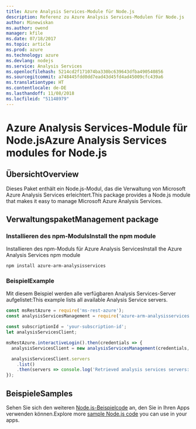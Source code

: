 ```yaml
---
title: Azure Analysis Services-Module für Node.js
description: Referenz zu Azure Analysis Services-Modulen für Node.js
author: Minewiskan
ms.author: owend
manager: kfile
ms.date: 07/18/2017
ms.topic: article
ms.prod: azure
ms.technology: azure
ms.devlang: nodejs
ms.service: Analysis Services
ms.openlocfilehash: 5214cd2f171074ba330bc639643dfba490540856
ms.sourcegitcommit: a748445fdd0dd7ead43d45fd4ad45009cfc439a6
ms.translationtype: HT
ms.contentlocale: de-DE
ms.lasthandoff: 11/08/2018
ms.locfileid: "51148979"
---
```

# <a name="azure-analysis-services-modules-for-nodejs"></a><span data-ttu-id="a1808-103">Azure Analysis Services-Module für Node.js</span><span class="sxs-lookup"><span data-stu-id="a1808-103">Azure Analysis Services modules for Node.js</span></span>

## <a name="overview"></a><span data-ttu-id="a1808-104">Übersicht</span><span class="sxs-lookup"><span data-stu-id="a1808-104">Overview</span></span>
<span data-ttu-id="a1808-105">Dieses Paket enthält ein Node.js-Modul, das die Verwaltung von Microsoft Azure Analysis Services erleichtert.</span><span class="sxs-lookup"><span data-stu-id="a1808-105">This package provides a Node.js module that makes it easy to manage Microsoft Azure Analysis Services.</span></span>

## <a name="management-package"></a><span data-ttu-id="a1808-106">Verwaltungspaket</span><span class="sxs-lookup"><span data-stu-id="a1808-106">Management package</span></span>

### <a name="install-the-npm-module"></a><span data-ttu-id="a1808-107">Installieren des npm-Moduls</span><span class="sxs-lookup"><span data-stu-id="a1808-107">Install the npm module</span></span>

<span data-ttu-id="a1808-108">Installieren des npm-Moduls für Azure Analysis Services</span><span class="sxs-lookup"><span data-stu-id="a1808-108">Install the Azure Analysis Services npm module</span></span>

```bash
npm install azure-arm-analysisservices
```

### <a name="example"></a><span data-ttu-id="a1808-109">Beispiel</span><span class="sxs-lookup"><span data-stu-id="a1808-109">Example</span></span>

<span data-ttu-id="a1808-110">Mit diesem Beispiel werden alle verfügbaren Analysis Services-Server aufgelistet:</span><span class="sxs-lookup"><span data-stu-id="a1808-110">This example lists all available Analysis Service servers.</span></span>

```javascript
const msRestAzure = require('ms-rest-azure');
const analysisServicesManagement = require('azure-arm-analysisservices');

const subscriptionId = 'your-subscription-id';
let analysisServicesClient;

msRestAzure.interactiveLogin().then(credentials => {
  analysisServicesClient = new analysisServicesManagement(credentials, subscriptionId);

  analysisServicesClient.servers
    .list()
    .then(servers => console.log('Retrieved analysis services servers: ', servers));
});
```

## <a name="samples"></a><span data-ttu-id="a1808-111">Beispiele</span><span class="sxs-lookup"><span data-stu-id="a1808-111">Samples</span></span>

<span data-ttu-id="a1808-112">Sehen Sie sich den weiteren [Node.js-Beispielcode](https://azure.microsoft.com/resources/samples/?platform=nodejs) an, den Sie in Ihren Apps verwenden können.</span><span class="sxs-lookup"><span data-stu-id="a1808-112">Explore more [sample Node.js code](https://azure.microsoft.com/resources/samples/?platform=nodejs) you can use in your apps.</span></span>
